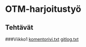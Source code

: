 # OTM-harjoitustyö
## Tehtävät
###Viikko1
[komentorivi.txt](https://github.com/eidzei/otm-harjoitustyo/blob/master/laskarit/komentorivi.txt)
[gitlog.txt](https://github.com/eidzei/otm-harjoitustyo/blob/master/laskarit/gitlog.txt)

